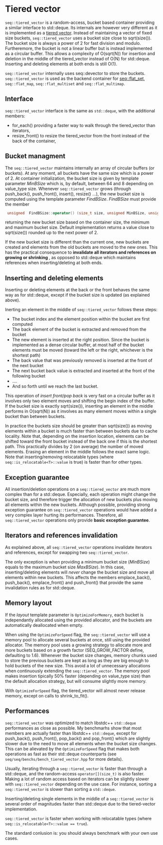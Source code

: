 # Tiered vector

`seq::tiered_vector` is a random-access, bucket based container providing a similar interface to std::deque.
Its internals are however very different as it is implemented as a <a href="http://cs.brown.edu/cgc/jdsl/papers/tiered-vector.pdf">tiered vector</a>.
Instead of maintaining a vector of fixed size buckets, `seq::tiered_vector` uses a bucket size close to sqrt(size()). The bucket size is always a power of 2 for fast division and modulo.
Furtheremore, the bucket is not a linear buffer but is instead implemented as a circular buffer.
This allows a complexity of O(sqrt(N)) for insertion and deletion in the middle of the tiered_vector instead of O(N) for std::deque. Inserting and deleting elements at both ends is still O(1).

`seq::tiered_vector` internally uses seq::devector to store the buckets.
`seq::tiered_vector` is used as the backend container for [seq::flat_set](flat_set.md), `seq::flat_map`, `seq::flat_multiset` and `seq::flat_multimap`.


## Interface

`seq::tiered_vector` interface is the same as `std::deque`, with the additional members:
-	for_each() providing a faster way to walk through the tiered_vector than iterators,
-	resize_front() to resize the tiered_vector from the front instead of the back of the container,


## Bucket managment

The `seq::tiered_vector` maintains internally an array of circular buffers (or buckets). At any moment, all buckets have the same size which is a power of 2. At container initialization, the bucket size is given by template parameter *MinBSize* which is, by default, between 64 and 8 depending on value_type size.
Whenever `seq::tiered_vector` grows (through push_back(), push_front(), insert(), resize() ...), the new bucket size is computed using the template parameter *FindBSize*. *FindBSize* must provide the member

```cpp
 unsigned  FindBSize::operator() (size_t size, unsigned MinBSize, unsigned MaxBSize) const noexcept ;
```

returning the new bucket size based on the container size, the minimum and maximum bucket size. Default implementation returns a value close to sqrt(size()) rounded up to the next power of 2.

If the new bucket size is different than the current one, new buckets are created and elements from the old buckets are moved to the new ones. This has the practical consequence to <b> invalidate all iterators and references on growing or shrinking </b>, as opposed to std::deque which maintains references when inserting/deleting at both ends.


## Inserting and deleting elements

Inserting or deleting elements at the back or the front behaves the same way as for std::deque, except if the bucket size is updated (as explained above).

Inerting an element in the middle of `seq::tiered_vector` follows these steps:
- The bucket index and the element position within the bucket are first computed
- The back element of the bucket is extracted and removed from the bucket
- The new element is inserted at the right position. Since the bucket is implemented as a dense circular buffer, at most half of the bucket elements must be moved (toward the left or the right, whichever is the shortest path)
- The back value that was previously removed is inserted at the front of the next bucket
- The next bucket back value is extracted and inserted at the front of the following bucket
- ....
- And so forth until we reach the last bucket. 

This operation of <em>insert front/pop back</em> is very fast on a circular buffer as it involves only two element moves and shifting the begin index of the buffer. If the bucket size is exactly sqrt(size()), inserting an element in the middle performs in O(sqrt(N)) as it involves as many element moves within a single bucket than between buckets.

In practice the buckets size should be greater than sqrt(size()) as moving elements within a bucket is much faster than between buckets due to cache locality.
Note that, depending on the insertion location, elements can be shifted toward the front bucket instead of the back one if this is the shortest path. This practically divides by 2 (on average) the number of moved elements.
Erasing an element in the middle follows the exact same logic.
Note that inserting/removing relocatable types (where `seq::is_relocatable<T>::value` is true) is faster than for other types.


## Exception guarantee

All insertion/deletion operations on a `seq::tiered_vector` are much more complex than for a std::deque. Especially, each operation might change the bucket size, and therefore trigger the allocation of new buckets plus moving all elements within the new buckets.
Although possible, providing strong exception guarantee on `seq::tiered_vector` operations would have added a very complex layer hurting its performances. Therefore, all `seq::tiered_vector` operations only provide <b>basic exception guarantee</b>.


## Iterators and references invalidation

As explained above, all `seq::tiered_vector` operations invalidate iterators and references, except for swapping two `seq::tiered_vector`.

The only exception is when providing a minimum bucket size (*MinBSize*) equals to the maximum bucket size *MaxBSize*).
In this case, inserting/deleting elements will <em>never</em> change the bucket size and move all elements within new buckets. This affects the members emplace_back(), push_back(), emplace_front() and push_front() that provide the same invalidation rules as for std::deque.


## Memory layout

If the *layout* template parameter is `OptimizeForMemory`, each bucket is independantly allocated using the provided allocator, and the buckets are automatically deallocated when empty.

When using the `OptimizeForSpeed` flag, the `seq::tiered_vector` will use a memory pool to allocate several buckets at once, still using the provided allocator. The memory pool uses a growing strategy to allocate more and more buckets based on a growth factor (SEQ_GROW_FACTOR define, defaulting to 1.6). Whenever the bucket size changes, memory chunks used to store the previous buckets are kept as long as they are big enough to hold buckets of the new size. This avoid a lot of unnecessary allocations when continuously extending the `seq::tiered_vector`. The memory pool makes insertion tipically 50% faster (depending on value_type size) than the default allocation strategy, but will consume slightly more memory.

With `OptimizeForSpeed` flag, the tiered_vector will almost never release memory, except on calls to shrink_to_fit().


## Performances

`seq::tiered_vector` was optimized to match libstdc++ `std::deque` performances as close as possible.
My benchmarhs show that most members are actually faster than libstdc++ `std::deque`, except for push_back(), push_front(), pop_back() and pop_front() which are slightly slower due to the need to move all elements when the bucket size changes. This can be alievated by the `OptimizeForSpeed` flag that makes both operations as fast as their std::deque counterparts (see `seq/seq/benchs/bench_tiered_vector.hpp` for more details).

Usually, iterating through a `seq::tiered_vector` is faster than through a std::deque, and the random-access `operator[](size_t)` is also faster. Making a lot of random access based on iterators can be slightly slower with `seq::tiered_vector` depending on the use case. For instance, sorting a `seq::tiered_vector` is slower than sorting a `std::deque`.

Inserting/deleting single elements in the middle of a `seq::tiered_vector` is several order of magnitudes faster than std::deque due to the tiered-vector implementation.

`seq::tiered_vector` is faster when working with relocatable types (where `seq::is_relocatable<T>::value == true`).

The standard conlusion is: you should always benchmark with your own use cases.
